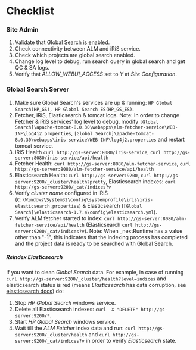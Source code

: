 # Checklist
### Site Admin
1. Validate that [Global Search is enabled](http://alm-help.saas.hpe.com/en/12.53/online_help/Content/Admin/sa_enabling_GS.htm).
2. Check connectivity between ALM and iRiS service.
2. Check which projects are global search enabled.
3. Change log level to debug, run search query in global search and get QC & SA logs.
4. Verify that _ALLOW_WEBUI_ACCESS_ set to _Y_ at _Site Configuration_.

### Global Search Server
1. Make sure Global Search's services are up & running: `HP Global Search(HP_GS), HP Global Search ES(HP_GS_ES)`.
2. Fetcher, iRiS, Elasticsearch & tomcat logs. Note: In order to change Fetcher & iRiS services' log level to debug, modify `[Global Search]\apache-tomcat-8.0.30\webapps\alm-fetcher-service\WEB-INF\log4j2.properties`, `[Global Search]\apache-tomcat-8.0.30\webapps\iris-service\WEB-INF\log4j2.properties` and restart tomcat service.
3. iRiS Health `curl http://gs-server:8080/iris-service`, `curl http://gs-server:8080/iris-service/api/health`
4. Fetcher Health: `curl http://gs-server:8080/alm-fetcher-service`, `curl http://gs-server:8080/alm-fetcher-service/api/health`
5. Elasticsearch Health: `curl http://gs-server:9200`, `curl http://gs-server:9200/_cluster/health?pretty`, Elasticsearch indexes: `curl http://gs-server:9200/_cat/indices?v`
6. Verify *cluster name* configured in iRiS (`C:\Windows\System32\config\systemprofile\iris\iris-elasticsearch.properties`) & Elasticsearch (`[Global Search]\elasticsearch-1.7.4\config\elasticsearch.yml`).
7. Verify ALM fetcher started to index: `curl http://gs-server:8080/alm-fetcher-service/api/health` (Elasticsearch `curl http://gs-server:9200/_cat/indices?v`). Note: When _nextRuntime has a value other than "-1", this indicates that the indexing process has completed and the project data is ready to be searched with Global Search.

##### Reindex Elasticsearch
If you want to clean _Global Search_ data. For example, in case of running `curl http://gs-server:9200/_cluster/health?level=indices` and elasticsearch status is red (means _Elasticsearch_ has data corruption, see [elasticsearch docs](https://www.elastic.co/guide/en/elasticsearch/guide/1.x/_cluster_health.html)) do:

1. Stop _HP Global Search_ windows service.
2. Delete all Elasticsearch indexes: `curl -X "DELETE" http://gs-server:9200/*`.
3. Start _HP Global Search_ windows service.
4. Wait till the _ALM Fetcher_ index data and run: `curl http://gs-server:9200/_cluster/health` and `curl http://gs-server:9200/_cat/indices?v` in order to verify _Elasticsearch_ state.
